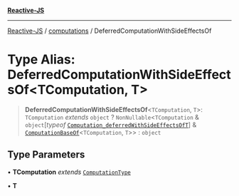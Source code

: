 [**Reactive-JS**](../../README.md)

***

[Reactive-JS](../../README.md) / [computations](../README.md) / DeferredComputationWithSideEffectsOf

# Type Alias: DeferredComputationWithSideEffectsOf\<TComputation, T\>

> **DeferredComputationWithSideEffectsOf**\<`TComputation`, `T`\>: `TComputation` *extends* `object` ? `NonNullable`\<`TComputation` & `object`\[*typeof* [`Computation_deferredWithSideEffectsOfT`](../variables/Computation_deferredWithSideEffectsOfT.md)\] & [`ComputationBaseOf`](ComputationBaseOf.md)\<`TComputation`, `T`\>\> : `object`

## Type Parameters

• **TComputation** *extends* [`ComputationType`](ComputationType.md)

• **T**
